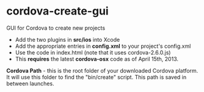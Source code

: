 cordova-create-gui
==================

GUI for Cordova to create new projects

- Add the two plugins in **src/ios** into Xcode
- Add the appropriate entries in **config.xml** to your project's config.xml
- Use the code in index.html (note that it uses cordova-2.6.0.js)
- This **requires** the latest **cordova-osx** code as of April 15th, 2013.

**Cordova Path** - this is the root folder of your downloaded Cordova platform. 
It will use this folder to find the "bin/create" script. This path is saved in between launches.